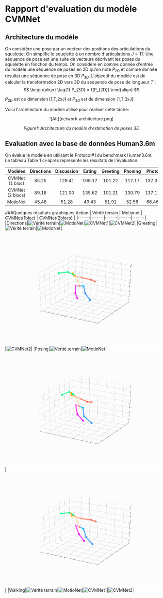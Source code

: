 <script
  src="https://cdn.mathjax.org/mathjax/latest/MathJax.js?config=TeX-AMS-MML_HTMLorMML"
  type="text/javascript">
</script>
<script type="text/x-mathjax-config">
  MathJax.Hub.Config({
    tex2jax: {
      inlineMath: [['$','$'], ['\\(','\\)']],
      processEscapes: true},
      jax: ["input/TeX","input/MathML","input/AsciiMath","output/CommonHTML"],
      extensions: ["tex2jax.js","mml2jax.js","asciimath2jax.js","MathMenu.js","MathZoom.js","AssistiveMML.js", "[Contrib]/a11y/accessibility-menu.js"],
      TeX: {
      extensions: ["AMSmath.js","AMSsymbols.js","noErrors.js","noUndefined.js"],
      equationNumbers: {
      autoNumber: "AMS"
      }
    }
  });
</script>


# Rapport d'evaluation du modèle CVMNet

## Architecture du modèle
On considère une pose par un vecteur des positions des articulations du squelette. On simplifie le squelette à un nombre d'articulations $J=17$.
Une séquence de pose est une suite de vecteurs décrivant les poses du squelette en fonction du temps. On considère en comme donnée d'entrée du modèle une séquence de poses en 2D qu'on note $P_{2D}$ et comme donnée résultat une séquence de pose en 3D $P_{3D}$.
L'objectif du modèle est de calculer la transformation 2D vers 3D du séquence de pose de longueur $T$ :
$$
\begin{align}
  \tag{1}
  P_{3D} = f(P_{2D})
\end{align}
$$

$P_{2D}$ est de dimension [1,T,2xJ] et $P_{3D}$ est de dimension [1,T,3xJ]

Voici l'architecture du modèle utilisé pour réaliser cette tâche:
<center>
![Alt](network-architecture.png)

*Figure1: Architecture du modèle d'estimation de poses 3D*
</center>

## Evaluation avec la base de données Human3.6m

On évalue le modèle en utilisant le Protocol#1 du benchmark Human3.6m. Le tableau Table 1 ci-après représente les résultats de l'évaluation.

Modèles | Directions | Discussion | Eating | Greeting | Phoning | Photo | Posing | Purchases | Sitting | SittingDown | Smoking | Waiting | WalkDog | Walking | WalkTogether | Average |
:--:|:--:|:--:|:--:|:--:|:--:|:--:|:--:|:--:|:--:|:--:|:--:|:--:|:--:|:--:|:--:|:--:|
CVMNet (1 bloc) | 85.25 | 129.41 | 109.17 | 101.22 | 117.17 | 137.31 | 86.12 | 293.37 | 152.75 | 248.98 | 119.87 | 105.45 | 261.62 | 87.20 | 87.81 | 142.47 |
CVMNet (2 blocs) | 89.18 | 121.00 | 135.62 | 101.21| 130.79 | 137.12 | 85.83 | 226.98 | 191.31 | 261.97 | 133.23 | 103.17 | 218.35 | 83.93 | 86.03 | 141.25 |
MotioNet | 45.48 | 51.28 | 49.43 | 51.91 | 52.58 | 66.46 | 50.59 | 48.46 | 55.90 | 64.25 | 53.79 | 52.84 | 58.85 | 49.99 | 48.25 | 53.47 |

###Quelques résultats graphiques
Action | Vérité terrain | Motionet | CVMNet(1bloc) | CVMNet(2blocs) |
|:-----:|:-----:|:-----:|:-----:|:-----:|
|Directions|![Vérité terrain](./demos/gt/s9_directions.gif  "Ground truth")|![MotioNet](./demos/motionet/s9_directions.gif  "Motionet")|![CVMNet1](./demos/temporalposesmodel_1/s9_directions.gif  "CVMNet1")|![CVMNet2](./demos/temporalposesmodel_2/s9_directions.gif  "CVMNet2")|
|Greeting|![Vérité terrain](./demos/gt/s9_greeting.gif  "Ground truth")|![MotioNet](./demos/motionet/s9_greeting.gif  "Motionet")|![CVMNet1](./demos/temporalposesmodel_1/s9_greeting.gif  "CVMNet1")|![CVMNet2](./demos/temporalposesmodel_2/s9_greeting.gif  "CVMNet2")|
|Posing|![Vérité terrain](./demos/gt/s11_posing.gif  "Ground truth")|![MotioNet](./demos/motionet/s11_posing.gif  "Motionet")|![CVMNet1](./demos/temporalposesmodel_1/s11_posing.gif  "CVMNet1")|![CVMNet2](./demos/temporalposesmodel_2/s11_posing.gif  "CVMNet2")|
|Walking|![Vérité terrain](./demos/gt/s11_walking.gif  "Ground truth")|![MotioNet](./demos/motionet/s11_walking.gif  "Motionet")|![CVMNet1](./demos/temporalposesmodel_1/s11_walking.gif  "CVMNet1")|![CVMNet2](./demos/temporalposesmodel_2/s11_walking.gif  "CVMNet2")|